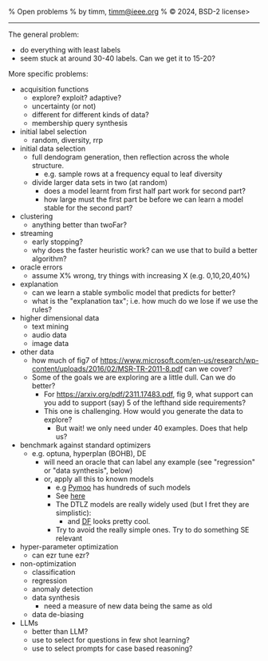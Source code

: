 % Open problems
% by timm, <timm@ieee.org>
% &copy; 2024, BSD-2 license>
<hr>
The general problem: 

- do everything with least labels
- seem stuck at around 30-40 labels. Can we get it to 15-20?

More specific problems:

- acquisition functions
  - explore? exploit? adaptive?
  - uncertainty (or not)
  - different for different kinds of data?
  - membership query synthesis
- initial label selection
  - random, diversity, rrp
- initial data selection
  - full dendogram generation, then reflection across the whole structure.
    - e.g. sample rows at a frequency equal to leaf diversity
  - divide larger data sets in two (at random)
    - does a model learnt from first half part work for second part?
    - how large must the first part be before we can  learn a model stable for the second part?
- clustering
  - anything better than twoFar?
- streaming
  - early stopping?
  - why does the faster heuristic work? can we use that to build a better algorithm?
- oracle errors
  - assume X% wrong, try things with increasing X (e.g. 0,10,20,40%)
- explanation 
  - can we learn a  stable symbolic model that predicts for better?
  - what is the "explanation tax"; i.e. how much do we lose if we use the rules?
- higher dimensional data
  - text mining
  - audio data
  - image data
- other data
  - how much of fig7 of https://www.microsoft.com/en-us/research/wp-content/uploads/2016/02/MSR-TR-2011-8.pdf
    can we cover?
  - Some of the goals we are exploring are a little dull. Can we do better?
    - For https://arxiv.org/pdf/2311.17483.pdf, fig 9, what support can you add to support (say) 5 of the 
      lefthand side requirements? 
    - This one is challenging. How would you generate the data to explore?
      - But wait! we only need under 40 examples. Does that help us?
- benchmark against standard optimizers
  - e.g. optuna, hyperplan (BOHB), DE
    - will need an oracle that can label any example (see "regression" or "data synthesis",  below)
    - or, apply all this to known models 
        - e.g  [Pymoo](https://github.com/anyoptimization/pymoo) has hundreds
          of such models
        - See [here](https://pymoo.org/problems/test_problems.html)
        - The DTLZ models are really widely used (but I fret they are simplistic):
          - and [DF](https://pymoo.org/problems/dynamic/df.html) looks pretty cool.
        - Try to avoid the really simple ones. Try to do something SE relevant
- hyper-parameter optimization
  - can ezr tune ezr?
- non-optimization
  - classification
  - regression
  - anomaly detection
  - data synthesis
    - need a measure of new data being the same as old
  - data de-biasing
- LLMs
  - better than LLM?
  - use to select for questions in few shot learning?
  - use to select prompts for case based reasoning?

